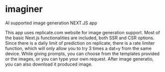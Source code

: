 # imaginer

AI supported image generation NEXT.JS app

This app uses replicate.com website for image generation support.
Most of the basic Next.js functionalities are included, both SSR and CSR options.
Since there is a daily limit of prediction on replicate, there is a rate limiter function, which will only allow you to try 3 times a dat=y from the same device.
While giving prompts, you can choose from the templates provided or the images, or you can type your own request. After image generatio, you can also download it produced image.
